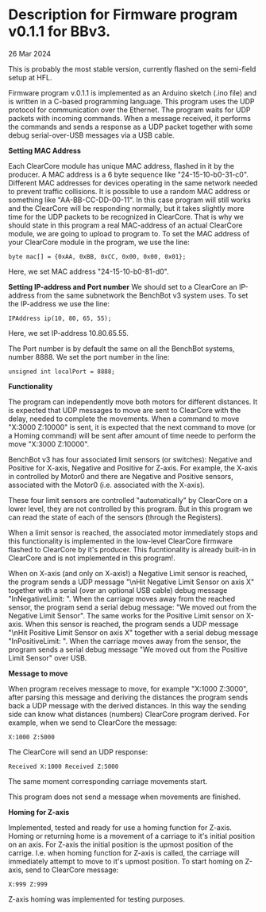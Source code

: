# Description for Firmware program v0.1.1 for BBv3.

26 Mar 2024

This is probably the most stable version, currently flashed on the semi-field setup at HFL.

Firmware program v.0.1.1 is implemented as an Arduino sketch (.ino file) and is written in a C-based programming language. This program uses the UDP protocol for communication over the Ethernet. The program waits for UDP packets with incoming commands. When a message received, it performs the commands and sends a response as a UDP packet together with some debug serial-over-USB messages via a USB cable.


**Setting MAC Address**

Each ClearCore module has unique MAC address, flashed in it by the producer. A MAC address is a 6 byte sequence like "24-15-10-b0-31-c0". Different MAC addresses for devices operating in the same network needed to prevent traffic collisions. It is possible to use a random MAC address or something like "AA-BB-CC-DD-00-11". In this case program will still works and the ClearCore will be responding normally, but it takes slightly more time for the UDP packets to be recognized in ClearCore. That is why we should state in this program a real MAC-address of an actual ClearCore module, we are going to upload to program to.
To set the MAC address of your ClearCore module in the program, we use the line:
```
byte mac[] = {0xAA, 0xBB, 0xCC, 0x00, 0x00, 0x01};
```
Here, we set MAC address "24-15-10-b0-81-d0".


**Setting IP-address and Port number**
We should set to a ClearCore an IP-address from the same subnetwork the BenchBot v3 system uses. To set the IP-address we use the line:
```
IPAddress ip(10, 80, 65, 55);
```
Here, we set IP-address 10.80.65.55.

The Port number is by default the same on all the BenchBot systems, number 8888.
We set the port number in the line:
```
unsigned int localPort = 8888;
```

**Functionality**

The program can independently move both motors for different distances.
It is expected that UDP messages to move are sent to ClearCore with the delay, needed to complete the movements. When a command to move "X:3000 Z:10000" is sent, it is expected that the next command to move (or a Homing command) will be sent after amount of time neede to perform the move "X:3000 Z:10000".

BenchBot v3 has four associated limit sensors (or switches): Negative and Positive for X-axis, Negative and Positive for Z-axis. For example, the X-axis in controlled by Motor0 and there are Negative and Positive sensors, associated with the Motor0 (i.e. associated with the X-axis).

These four limit sensors are controlled "automatically" by ClearCore on a lower level, they are not controlled by this program. But in this program we can read the state of each of the sensors (through the Registers).

When a limit sensor is reached, the associated motor immediately stops and this functionality is implemented in the low-level ClearCore firmware flashed to ClearCore by it's producer. This fucntionality is already built-in in ClearCore and is not implemented in this program!.

When on X-axis (and only on X-axis!) a Negative Limit sensor is reached, the program sends a UDP message "\nHit Negative Limit Sensor on axis X" together with a serial (over an optional USB cable) debug message "InNegativeLimit:  ". When the carriage moves away from the reached sensor, the program send a serial debug message: "We moved out from the Negative Limit Sensor".
The same works for the Positive Limit sensor on X-axis. When this sensor is reached, the program sends a UDP message "\nHit Positive Limit Sensor on axis X" together with a serial debug message "InPositiveLimit:  ". When the carriage moves away from the sensor, the program sends a serial debug message "We moved out from the Positive Limit Sensor" over USB.


**Message to move**

When program receives message to move, for example "X:1000 Z:3000", after parsing this message and deriving the distances the program sends back a UDP message with the derived distances. In this way the sending side can know what distances (numbers) ClearCore program derived.
For example, when we send to ClearCore the message: 
```
X:1000 Z:5000
```
The ClearCore will send an UDP response:
```
Received X:1000 Received Z:5000
```
The same moment corresponding carriage movements start.

This program does not send a message when movements are finished.


**Homing for Z-axis**

Implemented, tested and ready for use a homing function for Z-axis.
Homing or returning home is a movement of a carriage to it's initial position on an axis. For Z-axis the initial position is the upmost position of the carrige. I.e. when homing function for Z-axis is called, the carriage will immediately attempt to move to it's upmost position.
To start homing on Z-axis, send to ClearCore message:
```
X:999 Z:999
```
Z-axis homing was implemented for testing purposes.
